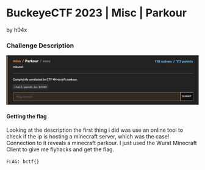 # BuckeyeCTF 2023 | Misc | Parkour

by h04x

### Challenge Description 

![](./description.png)

#### Getting the flag

Looking at the description the first thing i did was use an online tool to check if the ip is hosting a minecraft server, which was the case!
Connection to it reveals a minecraft parkour.
I just used the Wurst Minecraft Client to give me flyhacks and get the flag.

[](./flag.png)

`FLAG: bctf{}`